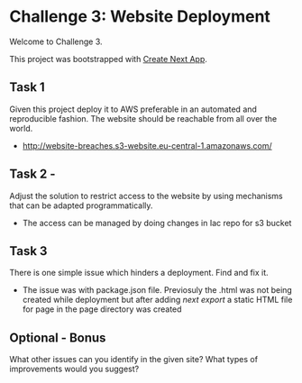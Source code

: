 # Challenge 3: Website Deployment

Welcome to Challenge 3.

This project was bootstrapped with [Create Next App](https://github.com/segmentio/create-next-app).

## Task 1 

Given this project deploy it to AWS preferable in an automated and reproducible fashion. The website should be reachable from all over the world.

* http://website-breaches.s3-website.eu-central-1.amazonaws.com/
## Task 2 -  

Adjust the solution to restrict access to the website by using mechanisms that can be adapted programmatically.

* The access can be managed by doing changes in Iac repo for s3 bucket

## Task 3  

There is one simple issue which hinders a deployment. Find and fix it. 

* The issue was with package.json file. Previosuly the .html was not being created while deployment but after adding *next export*  a static HTML file for page in the page directory was created

## Optional - Bonus

What other issues can you identify in the given site? What types of improvements would you suggest?
